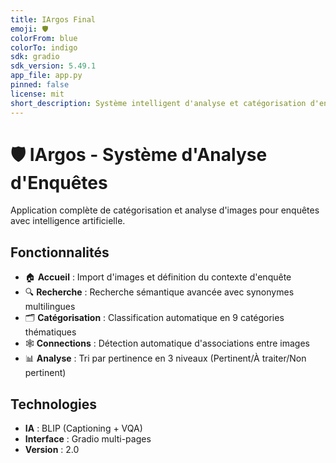 ```yaml
---
title: IArgos Final
emoji: 🛡️
colorFrom: blue
colorTo: indigo
sdk: gradio
sdk_version: 5.49.1
app_file: app.py
pinned: false
license: mit
short_description: Système intelligent d'analyse et catégorisation d'enquêtes
---
```


# 🛡️ IArgos - Système d'Analyse d'Enquêtes

Application complète de catégorisation et analyse d'images pour enquêtes avec intelligence artificielle.

## Fonctionnalités

- 🏠 **Accueil** : Import d'images et définition du contexte d'enquête
- 🔍 **Recherche** : Recherche sémantique avancée avec synonymes multilingues
- 🗂️ **Catégorisation** : Classification automatique en 9 catégories thématiques
- 🕸️ **Connections** : Détection automatique d'associations entre images
- 📊 **Analyse** : Tri par pertinence en 3 niveaux (Pertinent/À traiter/Non pertinent)

## Technologies

- **IA** : BLIP (Captioning + VQA)
- **Interface** : Gradio multi-pages
- **Version** : 2.0

